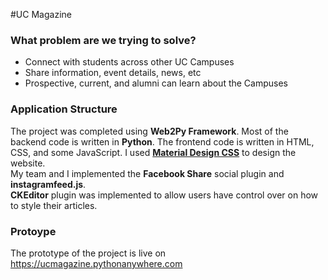 #UC Magazine  

### What problem are we trying to solve?  
+ Connect with students across other UC Campuses
+ Share information, event details, news, etc
+ Prospective, current, and alumni can learn about the Campuses

### Application Structure
The project was completed using __Web2Py Framework__. Most of the backend code is written in __Python__. The frontend code is written in HTML, CSS, and some JavaScript. I used [__Material Design CSS__](http://materializecss.com) to design the website.  
My team and I implemented the __Facebook Share__ social plugin and __instagramfeed.js__.  
__CKEditor__ plugin was implemented to allow users have control over on how to style their articles.   

### Protoype
The prototype of the project is live on https://ucmagazine.pythonanywhere.com
